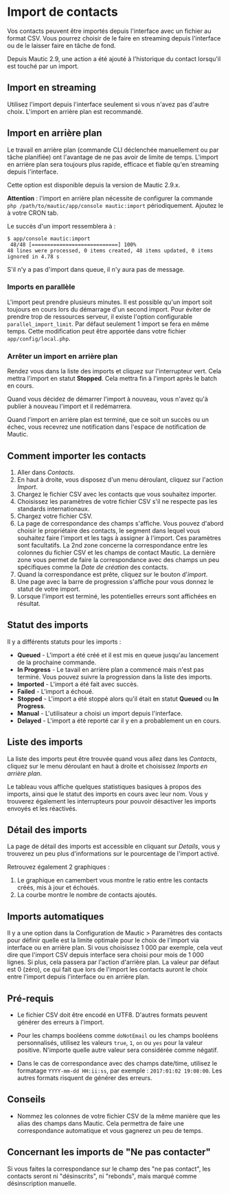 # Import de contacts

Vos contacts peuvent être importés depuis l'interface avec un fichier au format CSV.
Vous pourrez choisir de le faire en streaming depuis l'interface ou de le laisser faire en tâche de fond.

Depuis Mautic 2.9, une action a été ajouté à l'historique du contact lorsqu'il est touché par un import.

## Import en streaming

Utilisez l'import depuis l'interface seulement si vous n'avez pas d'autre choix. L'import en arrière plan est recommandé.

## Import en arrière plan

Le travail en arrière plan (commande CLI déclenchée manuellement ou par tâche planifiée) ont l'avantage de ne pas avoir de limite de temps. L'import en arrière plan sera toujours plus rapide, efficace et fiable qu'en streaming depuis l'interface.

Cette option est disponible depuis la version de Mautic 2.9.x.

**Attention** : l'import en arrière plan nécessite de configurer la commande `php /path/to/mautic/app/console mautic:import` périodiquement. Ajoutez le à votre CRON tab.

Le succès d'un import ressemblera à :
```
$ app/console mautic:import
 48/48 [============================] 100%
48 lines were processed, 0 items created, 48 items updated, 0 items ignored in 4.78 s
```
S'il n'y a pas d'import dans queue, il n'y aura pas de message.

### Imports en parallèle

L'import peut prendre plusieurs minutes. Il est possible qu'un import soit toujours en cours lors du démarrage d'un second import. Pour éviter de prendre trop de ressources serveur, il existe l'option configurable `parallel_import_limit`. Par défaut seulement 1 import se fera en même temps. Cette modification peut être apportée dans votre fichier `app/config/local.php`.

### Arrêter un import en arrière plan

Rendez vous dans la liste des imports et cliquez sur l'interrupteur vert. Cela mettra l'import en statut **Stopped**. Cela mettra fin à l'import après le batch en cours.

Quand vous décidez de démarrer l'import à nouveau, vous n'avez qu'à publier à nouveau l'import et il redémarrera.

Quand l'import en arrière plan est terminé, que ce soit un succès ou un échec, vous recevrez une notification dans l'espace de notification de Mautic.

## Comment importer les contacts

1. Aller dans *Contacts*.
2. En haut à droite, vous disposez d'un menu déroulant, cliquez sur l'action *Import*.
3. Chargez le fichier CSV avec les contacts que vous souhaitez importer.
4. Choisissez les paramètres de votre fichier CSV s'il ne respecte pas les standards internationaux.
5. Chargez votre fichier CSV.
6. La page de correspondance des champs s'affiche. Vous pouvez d'abord choisir le propriétaire des contacts, le segment dans lequel vous souhaitez faire l'import et les tags à assigner à l'import. Ces paramètres sont facultatifs.
La 2nd zone concerne la correspondance entre les colonnes du fichier CSV et les champs de contact Mautic. La dernière zone vous permet de faire la correspondance avec des champs un peu spécifiques comme la *Date de création* des contacts.
7. Quand la correspondance est prête, cliquez sur le bouton d'*import*.
8. Une page avec la barre de progression s'affiche pour vous donnez le statut de votre import.
9. Lorsque l'import est terminé, les potentielles erreurs sont affichées en résultat.

## Statut des imports

Il y a différents statuts pour les imports :
- **Queued** - L'import a été créé et il est mis en queue jusqu'au lancement de la prochaine commande.
- **In Progress** - Le tavail en arrière plan a commencé mais n'est pas terminé. Vous pouvez suivre la progression dans la liste des imports.
- **Imported** - L'import a été fait avec succès.
- **Failed** - L'import a échoué.
- **Stopped** - L'import a été stoppé alors qu'il était en statut **Queued** ou **In Progress**.
- **Manual** - L'utilisateur a choisi un import depuis l'interface.
- **Delayed** - L'import a été reporté car il y en a probablement un en cours.

## Liste des imports

La liste des imports peut être trouvée quand vous allez dans les *Contacts*, cliquez sur le menu déroulant en haut à droite et choisissez *Imports en arrière plan*.

Le tableau vous affiche quelques statistiques basiques à propos des imports, ainsi que le statut des imports en cours avec leur nom. Vous y trouverez également les interrupteurs pour pouvoir désactiver les imports envoyés et les réactivés.

## Détail des imports

La page de détail des imports est accessible en cliquant sur *Details*, vous y trouverez un peu plus d'informations sur le pourcentage de l'import activé.

Retrouvez également 2 graphiques :
1. Le graphique en camembert vous montre le ratio entre les contacts créés, mis à jour et échoués.
2. La courbe montre le nombre de contacts ajoutés.

## Imports automatiques

Il y a une option dans la Configuration de Mautic > Paramètres des contacts pour définir quelle est la limite optimale pour le choix de l'import via interface ou en arrière plan. Si vous choisissez 1 000 par exemple, cela veut dire que l'import CSV depuis interface sera choisi pour mois de 1 000 lignes. Si plus, cela passera par l'action d'arrière plan. La valeur par défaut est 0 (zéro), ce qui fait que lors de l'import les contacts auront le choix entre l'import depuis l'interface ou en arrière plan.

## Pré-requis

- Le fichier CSV doit être encodé en UTF8. D'autres formats peuvent générer des erreurs à l'import.

- Pour les champs booléens comme `doNotEmail` ou les champs booléens personnalisés, utilisez les valeurs `true`, `1`, `on` ou `yes` pour la valeur positive. N'importe quelle autre valeur sera considérée comme négatif.

- Dans le cas de correspondance avec des champs date/time, utilisez le formatage `YYYY-mm-dd HH:ii:ss`, par exemple : `2017:01:02 19:08:00`. Les autres formats risquent de générer des erreurs.

## Conseils

- Nommez les colonnes de votre fichier CSV de la même manière que les alias des champs dans Mautic. Cela permettra de faire une correspondance automatique et vous gagnerez un peu de temps.

## Concernant les imports de "Ne pas contacter"

Si vous faites la correspondance sur le champ des "ne pas contact", les contacts seront ni "désinscrits", ni "rebonds", mais marqué comme désinscription manuelle.
